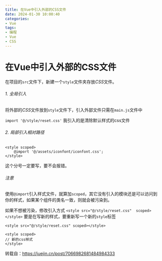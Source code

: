 ```yaml
---
title: 在Vue中引入外部的CSS文件
date: 2024-01-30 10:00:40
categories:
- Vue
tags:
- 编程
- Vue
- CSS
---
```


# 在Vue中引入外部的CSS文件

在项目的`src`文件下，新建一个`style`文件夹存放*CSS*文件。

###### 1. 全局引入

将外部的*CSS*文件放到`style`文件下，引入外部文件只需在`main.js`文件中

`import '@/style/reset.css'` 我引入的是清除默认样式的css文件

###### 2. 局部引入相对路径

```vue
<style scoped>
    @import '@/assets/iconfont/iconfont.css';
</style>
```

这个分号一定要写，要不会报错。

###### 注意

使用`@import`引入样式文件，就算加`scoped`，其它没有引入的模块还是可以访问到你的样式，如果某个组件的类名一致，则就会被污染到。

如果不想被污染，修改引入方式 `<style src="@/style/reset.css"  scoped></style>` 要是在写新的样式，要重新写一个新的`style`标签

```vue
<style src="@/style/reset.css" scoped></style>

<style scoped>
// 新的css样式
</style>
```

转载自：https://juejin.cn/post/7066982681484984333
